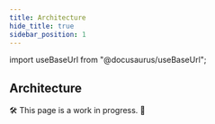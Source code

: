 ```yaml
---
title: Architecture
hide_title: true
sidebar_position: 1
---
```


import useBaseUrl from "@docusaurus/useBaseUrl";

## Architecture

🛠 This page is a work in progress. 🚧
